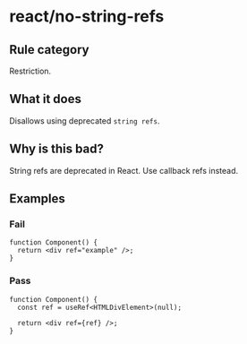 # react/no-string-refs

## Rule category

Restriction.

## What it does

Disallows using deprecated `string refs`.

## Why is this bad?

String refs are deprecated in React. Use callback refs instead.

## Examples

### Fail

```tsx
function Component() {
  return <div ref="example" />;
}
```

### Pass

```tsx
function Component() {
  const ref = useRef<HTMLDivElement>(null);

  return <div ref={ref} />;
}
```

